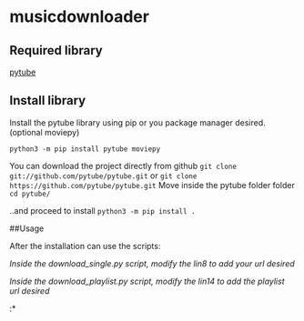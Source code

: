 # musicdownloader


## Required library 
 
[pytube](https://pytube.io/en/latest/)

## Install library 

Install the pytube library using pip or you package manager desired.  (optional moviepy) 

`python3 -m pip install pytube moviepy`

You can download the project directly from github
`git clone git://github.com/pytube/pytube.git`
or
`git clone https://github.com/pytube/pytube.git`
Move inside the pytube folder folder
`cd pytube/`

..and proceed to install
`python3 -m pip install .`


##Usage

After the installation can use the scripts:

*Inside the download_single.py script, modify the lin8 to add your url desired*

*Inside the download_playlist.py script, modify the lin14 to add the playlist url desired*

:*